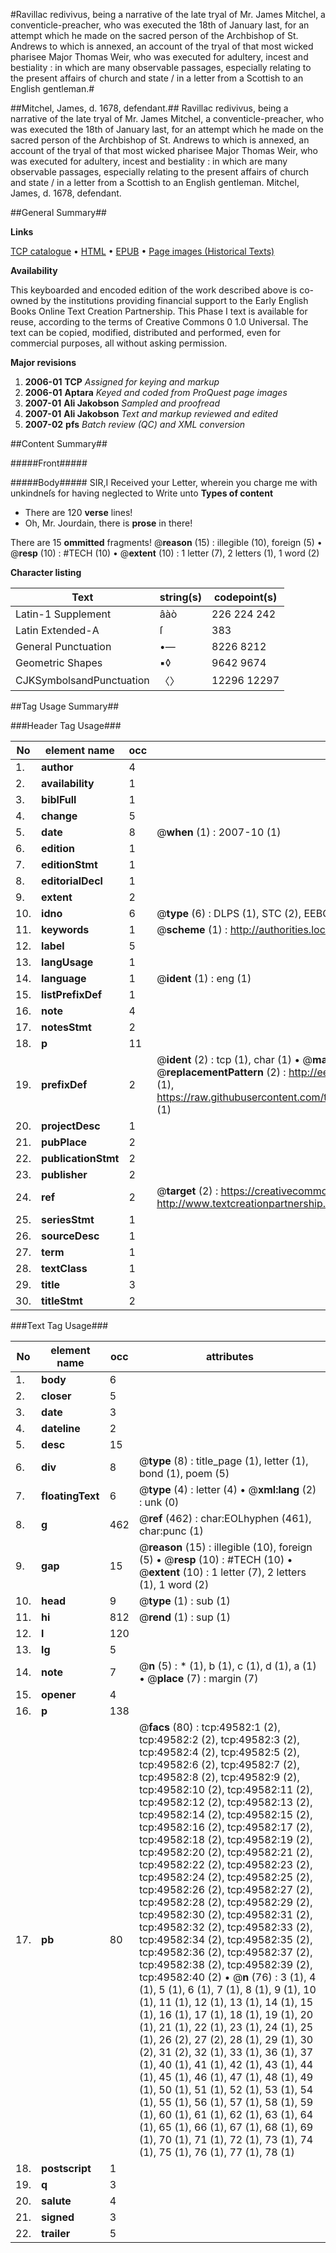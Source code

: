 #Ravillac redivivus, being a narrative of the late tryal of Mr. James Mitchel, a conventicle-preacher, who was executed the 18th of January last, for an attempt which he made on the sacred person of the Archbishop of St. Andrews to which is annexed, an account of the tryal of that most wicked pharisee Major Thomas Weir, who was executed for adultery, incest and bestiality : in which are many observable passages, especially relating to the present affairs of church and state / in a letter from a Scottish to an English gentleman.#

##Mitchel, James, d. 1678, defendant.##
Ravillac redivivus, being a narrative of the late tryal of Mr. James Mitchel, a conventicle-preacher, who was executed the 18th of January last, for an attempt which he made on the sacred person of the Archbishop of St. Andrews to which is annexed, an account of the tryal of that most wicked pharisee Major Thomas Weir, who was executed for adultery, incest and bestiality : in which are many observable passages, especially relating to the present affairs of church and state / in a letter from a Scottish to an English gentleman.
Mitchel, James, d. 1678, defendant.

##General Summary##

**Links**

[TCP catalogue](http://www.ota.ox.ac.uk/tcp/)  • 
[HTML](http://tei.it.ox.ac.uk/tcp/Texts-HTML/free/A43/A43666.html)  • 
[EPUB](http://tei.it.ox.ac.uk/tcp/Texts-EPUB/free/A43/A43666.epub) • 
[Page images (Historical Texts)](https://data.historicaltexts.jisc.ac.uk/view?pubId=eebo-11821377e&pageId=eebo-11821377e-49582-1)

**Availability**

This keyboarded and encoded edition of the
	       work described above is co-owned by the institutions
	       providing financial support to the Early English Books
	       Online Text Creation Partnership. This Phase I text is
	       available for reuse, according to the terms of Creative
	       Commons 0 1.0 Universal. The text can be copied,
	       modified, distributed and performed, even for
	       commercial purposes, all without asking permission.

**Major revisions**

1. __2006-01__ __TCP__ *Assigned for keying and markup*
1. __2006-01__ __Aptara__ *Keyed and coded from ProQuest page images*
1. __2007-01__ __Ali Jakobson__ *Sampled and proofread*
1. __2007-01__ __Ali Jakobson__ *Text and markup reviewed and edited*
1. __2007-02__ __pfs__ *Batch review (QC) and XML conversion*

##Content Summary##

#####Front#####

#####Body#####
SIR,I Received your Letter, wherein you charge me with unkindneſs
for having neglected to Write unto
**Types of content**

  * There are 120 **verse** lines!
  * Oh, Mr. Jourdain, there is **prose** in there!

There are 15 **ommitted** fragments! 
 @__reason__ (15) : illegible (10), foreign (5)  •  @__resp__ (10) : #TECH (10)  •  @__extent__ (10) : 1 letter (7), 2 letters (1), 1 word (2)

**Character listing**


|Text|string(s)|codepoint(s)|
|---|---|---|
|Latin-1 Supplement|âàò|226 224 242|
|Latin Extended-A|ſ|383|
|General Punctuation|•—|8226 8212|
|Geometric Shapes|▪◊|9642 9674|
|CJKSymbolsandPunctuation|〈〉|12296 12297|

##Tag Usage Summary##

###Header Tag Usage###

|No|element name|occ|attributes|
|---|---|---|---|
|1.|__author__|4||
|2.|__availability__|1||
|3.|__biblFull__|1||
|4.|__change__|5||
|5.|__date__|8| @__when__ (1) : 2007-10 (1)|
|6.|__edition__|1||
|7.|__editionStmt__|1||
|8.|__editorialDecl__|1||
|9.|__extent__|2||
|10.|__idno__|6| @__type__ (6) : DLPS (1), STC (2), EEBO-CITATION (1), OCLC (1), VID (1)|
|11.|__keywords__|1| @__scheme__ (1) : http://authorities.loc.gov/ (1)|
|12.|__label__|5||
|13.|__langUsage__|1||
|14.|__language__|1| @__ident__ (1) : eng (1)|
|15.|__listPrefixDef__|1||
|16.|__note__|4||
|17.|__notesStmt__|2||
|18.|__p__|11||
|19.|__prefixDef__|2| @__ident__ (2) : tcp (1), char (1)  •  @__matchPattern__ (2) : ([0-9\-]+):([0-9IVX]+) (1), (.+) (1)  •  @__replacementPattern__ (2) : http://eebo.chadwyck.com/downloadtiff?vid=$1&page=$2 (1), https://raw.githubusercontent.com/textcreationpartnership/Texts/master/tcpchars.xml#$1 (1)|
|20.|__projectDesc__|1||
|21.|__pubPlace__|2||
|22.|__publicationStmt__|2||
|23.|__publisher__|2||
|24.|__ref__|2| @__target__ (2) : https://creativecommons.org/publicdomain/zero/1.0/ (1), http://www.textcreationpartnership.org/docs/. (1)|
|25.|__seriesStmt__|1||
|26.|__sourceDesc__|1||
|27.|__term__|1||
|28.|__textClass__|1||
|29.|__title__|3||
|30.|__titleStmt__|2||


###Text Tag Usage###

|No|element name|occ|attributes|
|---|---|---|---|
|1.|__body__|6||
|2.|__closer__|5||
|3.|__date__|3||
|4.|__dateline__|2||
|5.|__desc__|15||
|6.|__div__|8| @__type__ (8) : title_page (1), letter (1), bond (1), poem (5)|
|7.|__floatingText__|6| @__type__ (4) : letter (4)  •  @__xml:lang__ (2) : unk (0)|
|8.|__g__|462| @__ref__ (462) : char:EOLhyphen (461), char:punc (1)|
|9.|__gap__|15| @__reason__ (15) : illegible (10), foreign (5)  •  @__resp__ (10) : #TECH (10)  •  @__extent__ (10) : 1 letter (7), 2 letters (1), 1 word (2)|
|10.|__head__|9| @__type__ (1) : sub (1)|
|11.|__hi__|812| @__rend__ (1) : sup (1)|
|12.|__l__|120||
|13.|__lg__|5||
|14.|__note__|7| @__n__ (5) : * (1), b (1), c (1), d (1), a (1)  •  @__place__ (7) : margin (7)|
|15.|__opener__|4||
|16.|__p__|138||
|17.|__pb__|80| @__facs__ (80) : tcp:49582:1 (2), tcp:49582:2 (2), tcp:49582:3 (2), tcp:49582:4 (2), tcp:49582:5 (2), tcp:49582:6 (2), tcp:49582:7 (2), tcp:49582:8 (2), tcp:49582:9 (2), tcp:49582:10 (2), tcp:49582:11 (2), tcp:49582:12 (2), tcp:49582:13 (2), tcp:49582:14 (2), tcp:49582:15 (2), tcp:49582:16 (2), tcp:49582:17 (2), tcp:49582:18 (2), tcp:49582:19 (2), tcp:49582:20 (2), tcp:49582:21 (2), tcp:49582:22 (2), tcp:49582:23 (2), tcp:49582:24 (2), tcp:49582:25 (2), tcp:49582:26 (2), tcp:49582:27 (2), tcp:49582:28 (2), tcp:49582:29 (2), tcp:49582:30 (2), tcp:49582:31 (2), tcp:49582:32 (2), tcp:49582:33 (2), tcp:49582:34 (2), tcp:49582:35 (2), tcp:49582:36 (2), tcp:49582:37 (2), tcp:49582:38 (2), tcp:49582:39 (2), tcp:49582:40 (2)  •  @__n__ (76) : 3 (1), 4 (1), 5 (1), 6 (1), 7 (1), 8 (1), 9 (1), 10 (1), 11 (1), 12 (1), 13 (1), 14 (1), 15 (1), 16 (1), 17 (1), 18 (1), 19 (1), 20 (1), 21 (1), 22 (1), 23 (1), 24 (1), 25 (1), 26 (2), 27 (2), 28 (1), 29 (1), 30 (2), 31 (2), 32 (1), 33 (1), 36 (1), 37 (1), 40 (1), 41 (1), 42 (1), 43 (1), 44 (1), 45 (1), 46 (1), 47 (1), 48 (1), 49 (1), 50 (1), 51 (1), 52 (1), 53 (1), 54 (1), 55 (1), 56 (1), 57 (1), 58 (1), 59 (1), 60 (1), 61 (1), 62 (1), 63 (1), 64 (1), 65 (1), 66 (1), 67 (1), 68 (1), 69 (1), 70 (1), 71 (1), 72 (1), 73 (1), 74 (1), 75 (1), 76 (1), 77 (1), 78 (1)|
|18.|__postscript__|1||
|19.|__q__|3||
|20.|__salute__|4||
|21.|__signed__|3||
|22.|__trailer__|5||
